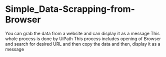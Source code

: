 # Simple_Data-Scrapping-from-Browser
You can grab the data from a website and can display it as a message
This whole process is done by UiPath
This process includes opening of Browser and search for desired URL and then copy the data and then, display it as a message
